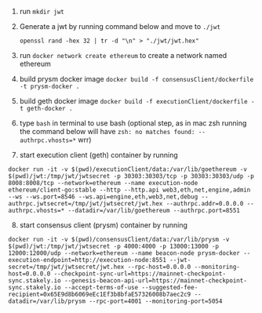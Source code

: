 1. run `mkdir jwt`

2. Generate a jwt by running command below and move to `./jwt`

    ```
    openssl rand -hex 32 | tr -d "\n" > "./jwt/jwt.hex"
    ```

3. run `docker network create ethereum` to create a network named ethereum

4. build prysm docker image `docker build -f consensusClient/dockerfile -t prysm-docker .`

5. build geth docker image `docker build -f executionClient/dockerfile -t geth-docker .`

6. type `bash` in terminal to use bash 
(optional step, as in mac zsh running the command below will have `zsh: no matches found: --authrpc.vhosts=*` wrr)

7. start execution client (geth) container by running
```
docker run -it -v $(pwd)/executionClient/data:/var/lib/goethereum -v $(pwd)/jwt:/tmp/jwt/jwtsecret -p 30303:30303/tcp -p 30303:30303/udp -p 8008:8008/tcp --network=ethereum --name execution-node ethereum/client-go:stable --http --http.api web3,eth,net,engine,admin --ws --ws.port=8546 --ws.api=engine,eth,web3,net,debug --authrpc.jwtsecret=/tmp/jwt/jwtsecret/jwt.hex --authrpc.addr=0.0.0.0 --authrpc.vhosts=* --datadir=/var/lib/goethereum --authrpc.port=8551
```

8. start consensus client (prysm) container by running
```
docker run -it -v $(pwd)/consensusClient/data:/var/lib/prysm -v $(pwd)/jwt:/tmp/jwt/jwtsecret -p 4000:4000 -p 13000:13000 -p 12000:12000/udp --network=ethereum --name beacon-node prysm-docker --execution-endpoint=http://execution-node:8551 --jwt-secret=/tmp/jwt/jwtsecret/jwt.hex --rpc-host=0.0.0.0 --monitoring-host=0.0.0.0 --checkpoint-sync-url=https://mainnet-checkpoint-sync.stakely.io --genesis-beacon-api-url=https://mainnet-checkpoint-sync.stakely.io --accept-terms-of-use --suggested-fee-recipient=0x65E9d8b6069eEc1Ef3b8bfaE57326008b7aec2c9 --datadir=/var/lib/prysm --rpc-port=4001 --monitoring-port=5054 
```